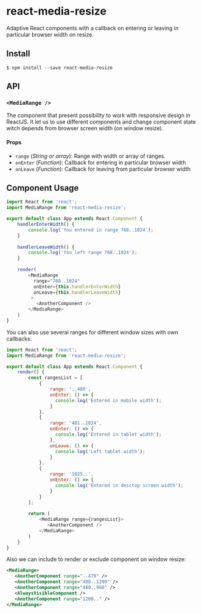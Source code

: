 # react-media-resize
Adaptive React components with a callback on entering or leaving in particular browser width on resize.

## Install

```console
$ npm install --save react-media-resize
```

## API

### `<MediaRange />`
The component that present possibility to work with responsive design in ReactJS.
It let us to use different components and change component state witch depends from browser screen width (on window resize).

#### Props

- `range` (*String or array*): Range with width or array of ranges. 
- `onEnter` (*Function*): Callback for entering in particular browser width
- `onLeave` (*Function*): Callback for leaving from particular browser width

## Component Usage
```javascript
import React from 'react';
import MediaRange from 'react-media-resize';

export default class App extends React.Component {
    handlerEnterWidth() {
        console.log('You entered in range 768..1024');
    }
    
    handlerLeaveWidth() {
        console.log('You left range 768..1024');
    }
    
    render(
        <MediaRange
          range="768..1024"
          onEnter={this.handlerEnterWidth}
          onLeave={this.handlerLeaveWidth}
         >
           <AnotherComponent />
        </MediaRange>
    )
}
```

You can also use several ranges for different window sizes with own callbacks:
```javascript
import React from 'react';
import MediaRange from 'react-media-resize';

export default class App extends React.Component {
    render() {
        const rangesList = [
            {
                range: '..480',
                onEnter: () => {
                  console.log('Entered in mobile width');
                }
            },
            {
                range: '481..1024',
                onEnter: () => {
                  console.log('Entered in tablet width');
                },
                onLeave: () => {
                  console.log('Left tablet width');
                }
            },
            {
                range: '1025..',
                onEnter: () => {
                  console.log('Entered in desctop screen width');
                }
            }
        ];
    
        return (
            <MediaRange range={rangesList}>
               <AnotherComponent />
            </MediaRange>
        )
    }
}
```

Also we can include to render or exclude component on window resize:
```xml
<MediaRange>
   <AnotherComponent range="..479" />
   <AnotherComponent range="480..1200" />
   <AnotherComponent range="480..960" />
   <AlwaysVisibleComponent />
   <AnotherComponent range="1200.." />
</MediaRange>
```